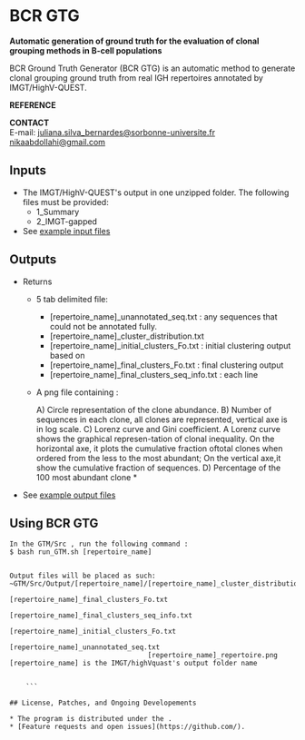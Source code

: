 # BCR GTG

**Automatic generation of ground truth for the evaluation of clonal grouping methods in B-cell populations**

BCR Ground Truth Generator (BCR GTG)  is an automatic method to generate clonal grouping ground truth from real IGH repertoires annotated by IMGT/HighV-QUEST. 

**REFERENCE**  


**CONTACT**  
  E-mail: 
  juliana.silva_bernardes@sorbonne-universite.fr 
  nikaabdollahi@gmail.com 
  
## Inputs
 
  * The IMGT/HighV-QUEST's output in one unzipped folder.
    The following files must be provided:
    * 1_Summary
    * 2_IMGT-gapped
  * See [example input files](https://github.com)

## Outputs

  * Returns
    - 5 tab delimited file:
      * [repertoire_name]\_unannotated_seq.txt : any sequences that could not be annotated fully.
      * [repertoire_name]\_cluster_distribution.txt
      * [repertoire_name]\_initial_clusters_Fo.txt : initial clustering output based on 
      * [repertoire_name]\_final_clusters_Fo.txt : final clustering output
      * [repertoire_name]\_final_clusters_seq_info.txt : each line 

    - A png file containing :

      A) Circle representation of the clone abundance.
      B) Number of sequences in each clone, all clones are represented, vertical axe is in log scale.
      C) Lorenz curve and Gini coefficient.  A Lorenz curve shows the graphical represen-tation of clonal inequality.  On the horizontal axe, it plots the cumulative fraction oftotal clones when ordered from the less to the most abundant; On the vertical axe,it show the cumulative fraction of sequences.
      D) Percentage of the 100 most abundant clone
      * 

  * See [example output files](https://github.com/)  



## Using BCR GTG 

  ```
  In the GTM/Src , run the following command :
  $ bash run_GTM.sh [repertoire_name]

                      
  Output files will be placed as such:
  ~GTM/Src/Output/[repertoire_name]/[repertoire_name]_cluster_distribution.txt
                                    [repertoire_name]_final_clusters_Fo.txt
                                    [repertoire_name]_final_clusters_seq_info.txt
                                    [repertoire_name]_initial_clusters_Fo.txt
                                    [repertoire_name]_unannotated_seq.txt
                                    [repertoire_name]_repertoire.png
  [repertoire_name] is the IMGT/highVquast's output folder name
  

      ```  

## License, Patches, and Ongoing Developements

  * The program is distributed under the .  
  * [Feature requests and open issues](https://github.com/).

